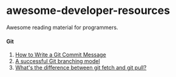 # awesome-developer-resources
Awesome reading material for programmers.

#### Git
1. [How to Write a Git Commit Message](https://chris.beams.io/posts/git-commit/)
2. [A successful Git branching model](https://nvie.com/posts/a-successful-git-branching-model/)
3. [What's the difference between git fetch and git pull?](https://www.git-tower.com/learn/git/faq/difference-between-git-fetch-git-pull)
